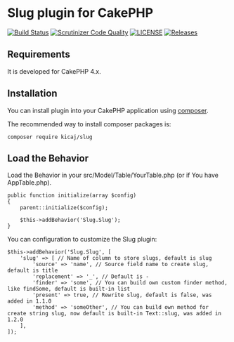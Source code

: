 # Slug plugin for CakePHP

[![Build Status](https://scrutinizer-ci.com/g/kicaj/slug/badges/build.png?b=master)](https://scrutinizer-ci.com/g/kicaj/slug/build-status/master)
[![Scrutinizer Code Quality](https://scrutinizer-ci.com/g/kicaj/slug/badges/quality-score.png?b=master)](https://scrutinizer-ci.com/g/kicaj/slug/?branch=master)
[![LICENSE](https://img.shields.io/github/license/kicaj/slug.svg)](https://github.com/kicaj/slug/blob/master/LICENSE)
[![Releases](https://img.shields.io/github/release/kicaj/slug.svg)](https://github.com/kicaj/slug/releases)

## Requirements

It is developed for CakePHP 4.x.

## Installation

You can install plugin into your CakePHP application using [composer](http://getcomposer.org).

The recommended way to install composer packages is:

```
composer require kicaj/slug
```

Load the Behavior
---------------------

Load the Behavior in your src/Model/Table/YourTable.php (or if You have AppTable.php). 
```
public function initialize(array $config)
{
    parent::initialize($config);

    $this->addBehavior('Slug.Slug');
}
```

You can configuration to customize the Slug plugin:
```
$this->addBehavior('Slug.Slug', [
    'slug' => [ // Name of column to store slugs, default is slug
        'source' => 'name', // Source field name to create slug, default is title
        'replacement' => '_', // Default is -
        'finder' => 'some', // You can build own custom finder method, like findSome, default is built-in list
        'present' => true, // Rewrite slug, default is false, was added in 1.1.0
        'method' => 'someOther', // You can build own method for create string slug, now default is built-in Text::slug, was added in 1.2.0
    ],
]);
```
